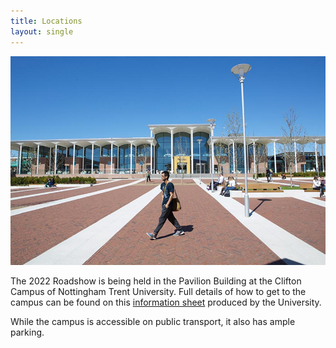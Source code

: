 ```yaml
---
title: Locations
layout: single
---
```


![](/media/pavillion-building.jpg)

The 2022 Roadshow is being held in the Pavilion Building at the Clifton Campus of Nottingham Trent University. Full details of how to get to the campus can be found on this [information sheet](/media/clifton-campus-map.pdf) produced by the University. 

While the campus is accessible on public transport, it also has ample parking. 

